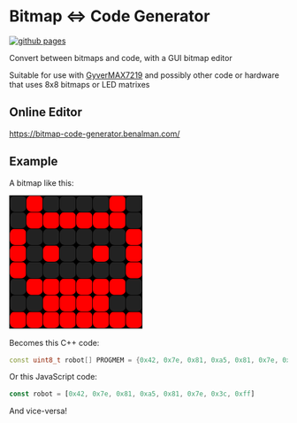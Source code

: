 # Bitmap ⇔ Code Generator

[![github pages](https://github.com/cowboy/bitmap-code-generator/actions/workflows/main.yml/badge.svg)](https://github.com/cowboy/bitmap-code-generator/actions/workflows/main.yml)

Convert between bitmaps and code, with a GUI bitmap editor

Suitable for use with [GyverMAX7219](https://github.com/GyverLibs/GyverMAX7219)
and possibly other code or hardware that uses 8x8 bitmaps or LED matrixes

## Online Editor

https://bitmap-code-generator.benalman.com/

## Example

A bitmap like this:

![](https://github.com/cowboy/bitmap-code-generator/blob/main/public/robot.png?raw=true)

Becomes this C++ code:

```cpp
const uint8_t robot[] PROGMEM = {0x42, 0x7e, 0x81, 0xa5, 0x81, 0x7e, 0x3c, 0xff};
```

Or this JavaScript code:

```js
const robot = [0x42, 0x7e, 0x81, 0xa5, 0x81, 0x7e, 0x3c, 0xff]
```

And vice-versa!
